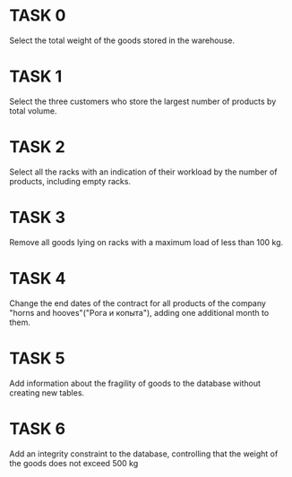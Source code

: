 # TASK 0
Select the total weight of the goods stored in the warehouse.

# TASK 1
Select the three customers who store the largest number of products by
total volume.

# TASK 2
Select all the racks with an indication of their workload by the number
of products, including empty racks.

# TASK 3
Remove all goods lying on racks with a maximum load
of less than 100 kg.

# TASK 4
Change the end dates of the contract for all products of the company "horns and
hooves"("Рога и копыта"), adding one additional month to them.

# TASK 5 
Add information about the fragility of goods to the database without creating
new tables.

# TASK 6
Add an integrity constraint to the database, controlling
that the weight of the goods does not exceed 500 kg

